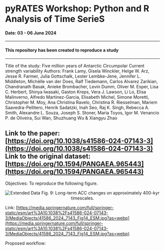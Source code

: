 # pyRATES Workshop: Python and R Analysis of Time SerieS
#### Date: 03 - 06 June 2024
---------------------------------------------
#### This repository has been created to reproduce a study
---------------------------------------------
Title of the study: Five million years of Antarctic Circumpolar Current strength variability
Authors: Frank Lamy, Gisela Winckler, Helge W. Arz, Jesse R. Farmer, Julia Gottschalk, Lester Lembke-Jene, Jennifer L. Middleton, Michèlle van der Does, Ralf Tiedemann, Carlos Alvarez Zarikian, Chandranath Basak, Anieke Brombacher, Levin Dumm, Oliver M. Esper, Lisa C. Herbert, Shinya Iwasaki, Gaston Kreps, Vera J. Lawson, Li Lo, Elisa Malinverno, Alfredo Martinez-Garcia, Elisabeth Michel, Simone Moretti, Christopher M. Moy, Ana Christina Ravelo, Christina R. Riesselman, Mariem Saavedra-Pellitero, Henrik Sadatzki, Inah Seo, Raj K. Singh, Rebecca A. Smith, Alexandre L. Souza, Joseph S. Stoner, Maria Toyos, Igor M. Venancio P. de Oliveira, Sui Wan, Shuzhuang Wu & Xiangyu Zhao 

Link to the paper: [https://doi.org/10.1038/s41586-024-07143-3](https://doi.org/10.1038/s41586-024-07143-3)
Link to the original dataset: [https://doi.org/10.1594/PANGAEA.965443](https://doi.org/10.1594/PANGAEA.965443)
------------------------------------------------
Objectives: To reproduce the following figure.
<div align="center">
  <img src="https://media.springernature.com/full/springer-static/esm/art%3A10.1038%2Fs41586-024-07143-3/MediaObjects/41586_2024_7143_Fig14_ESM.jpg?as=webp" alt="Extended Data Fig. 9: Long-term ACC changes on approximately 400-kyr timescales.">
</div>

Link: [https://media.springernature.com/full/springer-static/esm/art%3A10.1038%2Fs41586-024-07143-3/MediaObjects/41586_2024_7143_Fig14_ESM.jpg?as=webp](https://media.springernature.com/full/springer-static/esm/art%3A10.1038%2Fs41586-024-07143-3/MediaObjects/41586_2024_7143_Fig14_ESM.jpg?as=webp)




Proposed workflow:



